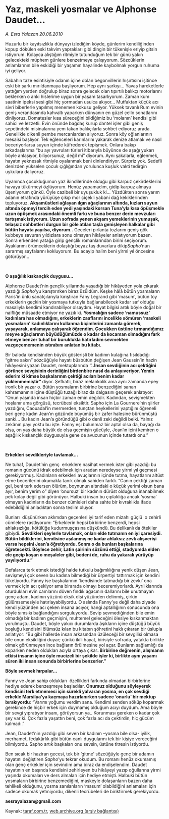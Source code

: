 # Yaz, maskeli yosmalar ve Alphonse Daudet... 

*A. Esra Yalazan 20.06.2010*

<div class="yazi">
<p>Huzurlu bir kayıtsızlıkla dünyayı izlediğim köyde, günlerim kendiliğinden kopup dökülen eski takvim yaprakları gibi dingin bir tükenişle eriyip gitsin istiyorum. Kolayca alıştığım ritmiyle tutunduğum tek bir günü yakın gelecekteki müphem günlere benzetmeye çalışıyorum. Sözcüklerin anlamlarının bile eskidiği bir yaşamın hayalinde kaybolmak yorgun ruhuma iyi geliyor.</p>
<p>Sabahın taze esintisiyle odanın içine dolan begonvillerin hışırtısını işitince eski bir şarkı mırıldanmaya başlıyorum. Hep aynı şarkıyı... Yavaş hareketlerle yattığım yerden doğrulup biraz sonra gelecek olan tıpırtılı balıkçı motorlarını beklerken o anki hislerime uygun bir yaşam tasarlıyorum. Zaman kum saatinin ipeksi sesi gibi hiç yormadan usulca akıyor... Mutfaktan küçük acı sivri biberlerle yapılmış menemen kokusu geliyor. Yüksek tavanlı Rum evinin geniş verandasında kahvaltı yaparken dünyanın en güzel çello sonatlarını dinliyoruz. Domatesler kısa süreceğini bildiğimiz bu ‘molanın’ kendisi gibi sahici ve lezzetli. Evin önünde bağdaş kurup dantel işler gibi geniş sepetindeki misinalarına yem takan balıkçılarla sohbet ediyoruz arada. Genellikle dikenli pembe mercanlardan alıyoruz. Sonra köy oğlanlarının mesaisi başlıyor. Tek eğlenceleri karınlarını yakarak denize atlamak ve nasıl beceriyorlarsa suyun içinde küfrederek tepişmek. Onlara bakıp arkadaşlarıma “bu ayı yavruları türleri itibarıyla büyünce de aşağı yukarı böyle anlaşıyor, biliyorsunuz, değil mi” diyorum. Aynı şakalarla, eğlenmek, hayatın yeknesak ritmiyle oyalanmak beni dinlendiriyor. Sürpriz yok. Sedefli denizden yükselen çocuk çığlığından yorulunca kuşluk vakti tedirgin uykulara dalıyoruz.</p>
<p>Uyanınca çocukluğumun yaz ikindilerinde olduğu gibi karpuz çekirdeklerini havaya tükürmeyi özlüyorum. Henüz yapamadım, gidip karpuz almaya üşeniyorum çünkü. Öyle cazibeli bir uyuşukluk ki... Yüzdükten sonra yarım adanın etrafında yürüyüşe çıkıp mor çiçekli yabani dağ kekiklerinden topluyoruz. <b>Akşamüstleri ağlayan ılgın ağaçlarının altında, kızları suyun altında öpmeyi tercih eden yedi yaşındaki korsan Tuna’yla kısa öpüşmekle uzun öpüşmek arasındaki önemli farkı ve buna benzer derin mevzuları tartışmak istiyorum. Uzun sofrada yenen akşam yemeklerinin yumuşak, telaşsız sohbetleri durgun bir göle atılan taşla genişleyen halkalar gibi bütün hayata yayılsa, diyorum..</b> Geceleri pırlanta tozlarını geniş gök kubbeye savuran yıldızlara sonu olmayan hikâyeler anlatıyorum bazen. Sonra erkenden yatağa girip gençlik romanlarından birini seçiyorum. Ayaklarımı örümceklerin dolaştığı beyaz taş duvarlara dikip<i>Sapho</i>’nun sararmış sayfalarını kokluyorum. Bu acayip halim beni yirmi yıl öncesine götürüyor...</p>
<p>    </p>
<p><b>O aşağılık kıskançlık duygusu...</b></p>
<p>Alphonse Daudet’nin gençlik yıllarında yaşadığı bir hikâyeden yola çıkarak yazdığı <i>Sapho</i>’yu karıştırırken biraz üzüldüm. Keşke hâlâ bütün yosmaların Paris’in ünlü sanatçılarıyla kırıştıran Fany Legrand gibi ‘masum’, bütün toy erkeklerin geçkin bir yosmaya tutkuyla bağlanabilecek kadar saf olduğu masalıyla kendimi kandırabiliyor olsaydım. Hayat bilgisi artık böyle doğal bir naifliğe müsaade etmiyor ne yazık ki. <b>Yosmalığın sadece ‘namussuz’ kadınlara has olmadığını, erkeklerin zaaflarını incelikle sömüren ‘maskeli yosmaların’ kadınlıklarını kullanma biçimlerini zamanla görerek, yaşayarak, anlamaya çalışarak öğrendim. Çocukken üstüne tırmandığımız meyve ağaçlarının büyüdüğümüzde o kadar da kocaman olmadığını fark etmeye benzer tuhaf bir buruklukla hatırladım sevmekten vazgeçememenin ıstırabını anlatan bu kitabı.</b></p>
<p>Bir baloda kendisinden büyük gösterişli bir kadının kulağına fısıldadığı  “gitme sakın” sözcüğüyle hayatı büsbütün değişen Jean Gaussin’in hazin hikâyesini yazan Daudet, mektuplarında <b>“..İnsan sevdiğinin acı çektiğini görünce sevgisinin derinliğini birdenbire nasıl da anlayıveriyor. Yemin ederim ki kimse başkalarının çektiği acıları benim kadar yüklenmemiştir” </b>diyor. Şefkatli, biraz melankolik ama aynı zamanda epey ironik bir yazar o. Bütün yosmaların birbirine benzediğini sanan kahramanının içine düştüğü tuzağı biraz da dalgasını geçerek anlatıyor: “Onun yaşında insan hiçbir zaman emin değildir. Kadından, sevişmekten hoşlanır ama görgüsü, tecrübesi eksiktir. Sapho için La Gournere’nin şiirler yazdığını, Caouadal’in mermerden, tunçtan heykellerini yaptığını öğreneli beri genç kadın Jean’ın gözünde büyümüş bir zafer halesine bürünmüştü sanki... Bu kadın Jean’a göründüğü gibi o denli zeki değildi belki. Yalnız zekânın payı yoktu bu işte. Fanny eşi bulunmaz bir aptal olsa da, bayağı da olsa, on yaş daha büyük de olsa geçmişin gücüyle, Jean’ın içini kemiren o aşağılık kıskançlık duygusuyla gene de avucunun içinde tutardı onu.”</p>
<p>    </p>
<p><b>Erkekleri sevdikleriyle tavlamak...</b></p>
<p>Ne tuhaf, Daudet’nin genç  erkeklere nasihat vermek ister gibi yazdığı bu romanın gücünü idrak edebilmek için aradan neredeyse yirmi yıl geçmesi gerekiyormuş. Kadınların erkekleri avuçlarının içinde tutma, hayatlarını altüst etme becerilerini okumakla tanık olmak sahiden farklı. “Canın çektiği zaman gel, beni terk edersen ölürüm, boynunun altındaki o küçük yerimi olsun bana ayır, benim yerim o” diyen ‘onursuz’ bir kadının dürüst olduğuna inanabilmek pek kolay değil gibi görünüyor. Halbuki insan bu çıplaklığa ancak ‘yosma’ olmayan kadınların da benzer cümleleri daha sahte bir kıvraklıkla ifade edebildiğini anladıktan sonra teslim oluyor.</p>
<p>Bunları  düşünürken aklımdan geçenleri iyi tarif eden mizahı güçlü  o zehirli cümlelere rastlıyorum: “Erkeklerin hepsi birbirine benzerdi, hepsi ahlaksızlığa, kötülüğe kudurmuşçasına düşkündü. Bu delikanlı da ötekiler gibiydi. <b>Sevdikleri şeylerle tavlamak, onları elde tutmanın en iyi çaresiydi. Bütün bildiklerini, kendisine aşılanmış ne kadar ahlaksız zevk alışverişi varsa hepsini Jean’a öğretiyordu. Sonra o da bunları başkalarına öğretecekti. Böylece zehir, Latin şairinin sözünü ettiği, stadyumda elden ele geçip koşan o meşaleler gibi, bedeni de, ruhu da yakarak yürüyüp yayılıyordu.”</b></p>
<p>Defalarca terk etmek istediği halde tutkulu bağımlılığına yenik düşen Jean, sevişmeyi çok seven bu kadına bilmediği bir ürpertiyi tattırmak için kendini tüketiyordu. Fanny ise başkalarının ‘kendisinde tatmadığı bir zevki’ ona vermek için acı çekiyor ama birarada olmayı beceremiyorlardı. Ayrılıklarında oturdukları evin camlarını döven fındık ağacının dallarını bile unutmayan genç adam, kadının yüzünü eksik dişi yüzünden delinmiş, çirkin gülümsemesiyle hatırlayabiliyordu. O aslında Fanny’ye değil daha ziyade kendi yüzünden acı çeken insana acıyor, hangi aptallığının sonucunda ona böyle sımsıkı bağlandığını sorguluyordu. Sevip sevmediğinden bile emin olmadığı bir kadının geçmişini, muhtemel geleceğini ölesiye kıskanmaktan yorulmuştu. Daudet, böyle yakıcı durumlarda âşıkların içine düştüğü büyük boşluğu kendisini ölümsüz kılan bu kitabın şöhretini haklı çıkaran bir üslupla anlatıyor: “Bu gibi hallerde insan arkasından üzüleceği bir sevgilisi olmasa bile onun eksikliğini duyar; çünkü ikili hayat, birisiyle sofrada, yatakta birlikte olmak görünmeyen ince bağların örülmesine yol açar. Bunların sağlamlığı da koparken neden oldukları acıyla ortaya çıkar<b>. Birbirine değmenin, alışmanın etkisi insanın içine öyle mucizeli bir şekilde işler ki, birlikte aynı yaşamı süren iki insan sonunda birbirlerine benzerler.”</b> <br/></p>
<p><b>Böyle sevmek hırpalar...</b></p>
<p>Fanny ve Jean sahip oldukları  özellikleri farkında olmadan birbirlerine hediye ederek benzeşmeye başladılar. <b>Onursuz olduğunu söyleyerek kendisini terk etmemesi için sürekli yalvaran yosma, en çok sevdiği erkekle Marsilya’ya kaçmaya hazırlanırken sadece ‘onurlu’ bir mektup bırakıyordu</b>: “Varımı yoğumu verdim sana. Kendimi senden söküp koparmak gerekince de hiçbir erkek için duymamış olduğum acıyı duydum. Ama böyle bir sevgi yıpratıyor insanı, görüyorsun ya.. Korunması gereken o kadar çok şey var ki. Çok fazla yaşattın beni, çok fazla acı da çektirdin, hiç gücüm kalmadı.”</p>
<p>Jean, Daudet’nin yazdığı gibi seven bir kadının –yosma bile olsa- iyilik, merhamet, fedakârlık gibi bütün canlı duygularını tek bir kişiye vereceğini bilmiyordu. Sapho artık başkaları onu sevsin, üstüne titresin istiyordu.</p>
<p>Ben sıcak bir haziran gecesi, tek bir ‘gitme’ sözcüğüyle genç bir adamın hayatını değiştiren <i>Sapho</i>’yu tekrar okudum. Bu romanı henüz okumamış olan genç erkekler için sevindim ama biraz da endişelendim. Daudet hayatının en başında kendisini zehirleyen bu hikâyeyi yazıp oğullarına yirmi yaşında okumaları ve ders almaları için hediye etmişti. Halbuki bütün yosmaların birbirine benzemediğini, maskeyle dolaşanların bazen daha tehlikeli olduğunu, yosma sanılanların ‘masum’ olabildiğini anlamaları için sadece okumak yetmiyordu, dikenli tecrübeleri de biriktirmek gerekiyordu.</p>
<p><b>aesrayalazan@gmail.com</b></p></div>

Kaynak: [taraf.com.tr](http://www.taraf.com.tr:80/a-esra-yalazan/makale-yaz-maskeli-yosmalar-ve-alphonse-daudet.htm), [web.archive.org (arşiv bağlantısı)](http://web.archive.org/web/20100622045301/http://www.taraf.com.tr:80/a-esra-yalazan/makale-yaz-maskeli-yosmalar-ve-alphonse-daudet.htm)
